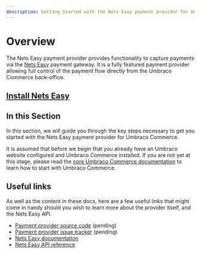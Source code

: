 ```yaml
---
description: Getting Started with the Nets Easy payment provider for Umbraco Commerce.
---
```


# Overview

The Nets Easy payment provider provides functionality to capture payments via the [Nets Easy](https://developers.nets.eu/nets-easy/en-EU/docs/) payment gateway. It is a fully featured payment provider allowing full control of the payment flow directly from the Umbraco Commerce back-office.

## [Install Nets Easy](../install-payment-providers.md)

## In this Section

In this section, we will guide you through the key steps necessary to get you started with the Nets Easy payment provider for Umbraco Commerce.

It is assumed that before we begin that you already have an Umbraco website configured and Umbraco Commerce installed. If you are not yet at this stage, please read the [core Umbraco Commerce documentation](http://127.0.0.1:5000/o/vHdmkfI8smZW50A5yIZD/s/3rCehcwXc4nbpeGqcI2f/) to learn how to start with Umbraco Commerce.

## Useful links

As well as the content in these docs, here are a few useful links that might come in handy should you wish to learn more about the provider itself, and the Nets Easy API.

* [Payment provider source code](https://github.com/umbraco/Umbraco.Commerce.PaymentProviders.Nets) (pending)
* [Payment provider issue tracker](https://github.com/umbraco/Umbraco.Commerce.PaymentProviders.Nets/issues) (pending)
* [Nets Easy documentation](https://developers.nets.eu/nets-easy/en-EU/docs/)
* [Nets Easy API reference](https://developers.nets.eu/nets-easy/en-EU/api/)
